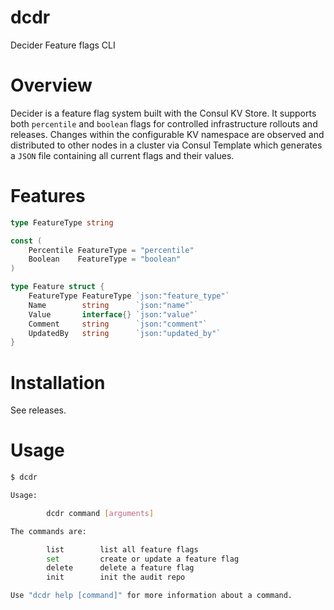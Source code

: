 # dcdr
Decider Feature flags CLI

# Overview

Decider is a feature flag system built with the Consul KV Store. It supports both `percentile` and `boolean` flags for controlled infrastructure rollouts and releases. Changes within the configurable KV namespace are observed and distributed to other nodes in a cluster via Consul Template which generates a `JSON` file containing all current flags and their values.

# Features
```go
type FeatureType string

const (
	Percentile FeatureType = "percentile"
	Boolean    FeatureType = "boolean"
)

type Feature struct {
	FeatureType FeatureType `json:"feature_type"`
	Name        string      `json:"name"`
	Value       interface{} `json:"value"`
	Comment     string      `json:"comment"`
	UpdatedBy   string      `json:"updated_by"`
}
```

# Installation 

See releases.

# Usage 

```bash
$ dcdr

Usage:

        dcdr command [arguments]

The commands are:

        list        list all feature flags
        set         create or update a feature flag
        delete      delete a feature flag
        init        init the audit repo

Use "dcdr help [command]" for more information about a command.
```
